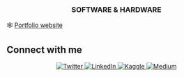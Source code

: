### <div align="center"> SOFTWARE & HARDWARE </div>  
  
🕸️ [Portfolio website](https://collins-omariba.github.io/)  
</div>  

## Connect with me  

<div align="center">

<a href="https://twitter.com/OmaribaCollins" target="_blank">
  <img src="https://img.shields.io/badge/(Twitter)-000000?style=for-the-badge&logo=x&logoColor=white" alt="Twitter" style="margin-bottom: 5px;" />
</a>





<a href="https://linkedin.com/in/omariba-collins-b28b841b9" target="_blank">
  <img src="https://img.shields.io/badge/LinkedIn-%231E77B5.svg?&style=for-the-badge&logo=linkedin&logoColor=white" alt="LinkedIn" style="margin-bottom: 5px;" />
</a>

<a href="https://www.kaggle.com/omaribacollins" target="_blank">
  <img src="https://img.shields.io/badge/Kaggle-20BEFF?style=for-the-badge&logo=kaggle&logoColor=white" alt="Kaggle" style="margin-bottom: 5px;" />
</a>

<a href="https://medium.com/@collinsomariba" target="_blank">
  <img src="https://img.shields.io/badge/Medium-12100E?style=for-the-badge&logo=medium&logoColor=white" alt="Medium" style="margin-bottom: 5px;" />
</a>
 
  

<br/> 

